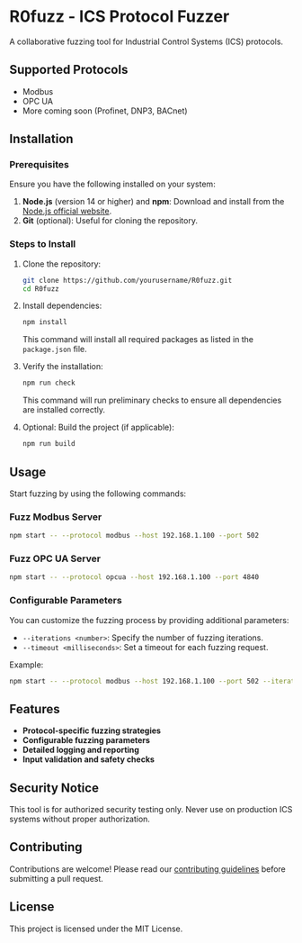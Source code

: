# R0fuzz - ICS Protocol Fuzzer

A collaborative fuzzing tool for Industrial Control Systems (ICS) protocols.

## Supported Protocols
- Modbus
- OPC UA
- More coming soon (Profinet, DNP3, BACnet)

## Installation

### Prerequisites

Ensure you have the following installed on your system:

1. **Node.js** (version 14 or higher) and **npm**: Download and install from the [Node.js official website](https://nodejs.org/).
2. **Git** (optional): Useful for cloning the repository.

### Steps to Install

1. Clone the repository:
   ```bash
   git clone https://github.com/yourusername/R0fuzz.git
   cd R0fuzz
   ```

2. Install dependencies:
   ```bash
   npm install
   ```
   This command will install all required packages as listed in the `package.json` file.

3. Verify the installation:
   ```bash
   npm run check
   ```
   This command will run preliminary checks to ensure all dependencies are installed correctly.

4. Optional: Build the project (if applicable):
   ```bash
   npm run build
   ```

## Usage

Start fuzzing by using the following commands:

### Fuzz Modbus Server
```bash
npm start -- --protocol modbus --host 192.168.1.100 --port 502
```

### Fuzz OPC UA Server
```bash
npm start -- --protocol opcua --host 192.168.1.100 --port 4840
```

### Configurable Parameters
You can customize the fuzzing process by providing additional parameters:
- `--iterations <number>`: Specify the number of fuzzing iterations.
- `--timeout <milliseconds>`: Set a timeout for each fuzzing request.

Example:
```bash
npm start -- --protocol modbus --host 192.168.1.100 --port 502 --iterations 1000 --timeout 500
```

## Features

- **Protocol-specific fuzzing strategies**
- **Configurable fuzzing parameters**
- **Detailed logging and reporting**
- **Input validation and safety checks**

## Security Notice
This tool is for authorized security testing only. Never use on production ICS systems without proper authorization.

## Contributing

Contributions are welcome! Please read our [contributing guidelines](CONTRIBUTING.md) before submitting a pull request.

## License

This project is licensed under the MIT License.
